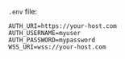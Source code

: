 `.env` file:
```
AUTH_URI=https://your-host.com
AUTH_USERNAME=myuser
AUTH_PASSWORD=mypassword
WSS_URI=wss://your-host.com
```